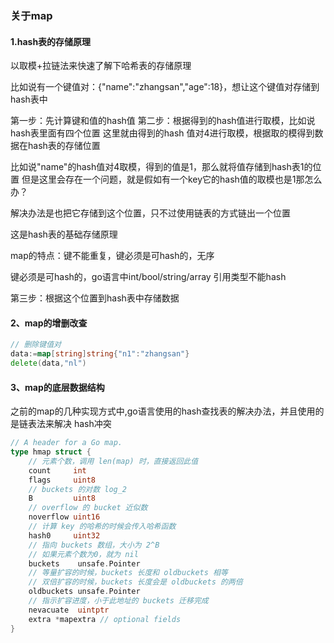 ### 关于map

#### 1.hash表的存储原理

以取模+拉链法来快速了解下哈希表的存储原理

比如说有一个键值对：{"name":"zhangsan","age":18}，想让这个键值对存储到hash表中

第一步：先计算键和值的hash值
第二步：根据得到的hash值进行取模，比如说hash表里面有四个位置
这里就由得到的hash 值对4进行取模，根据取的模得到数据在hash表的存储位置

比如说"name"的hash值对4取模，得到的值是1，那么就将值存储到hash表1的位置
但是这里会存在一个问题，就是假如有一个key它的hash值的取模也是1那怎么办？

解决办法是也把它存储到这个位置，只不过使用链表的方式链出一个位置

这是hash表的基础存储原理

map的特点：键不能重复，键必须是可hash的，无序

键必须是可hash的，go语言中int/bool/string/array
引用类型不能hash

第三步：根据这个位置到hash表中存储数据

#### 2、map的增删改查

```go
// 删除键值对
data:=map[string]string{"n1":"zhangsan"}
delete(data,"nl")
```

#### 3、map的底层数据结构

之前的map的几种实现方式中,go语言使用的hash查找表的解决办法，并且使用的是链表法来解决
hash冲突

```go
// A header for a Go map.
type hmap struct {
    // 元素个数，调用 len(map) 时，直接返回此值
	count     int
	flags     uint8
	// buckets 的对数 log_2
	B         uint8
	// overflow 的 bucket 近似数
	noverflow uint16
	// 计算 key 的哈希的时候会传入哈希函数
	hash0     uint32
    // 指向 buckets 数组，大小为 2^B
    // 如果元素个数为0，就为 nil
	buckets    unsafe.Pointer
	// 等量扩容的时候，buckets 长度和 oldbuckets 相等
	// 双倍扩容的时候，buckets 长度会是 oldbuckets 的两倍
	oldbuckets unsafe.Pointer
	// 指示扩容进度，小于此地址的 buckets 迁移完成
	nevacuate  uintptr
	extra *mapextra // optional fields
}
```